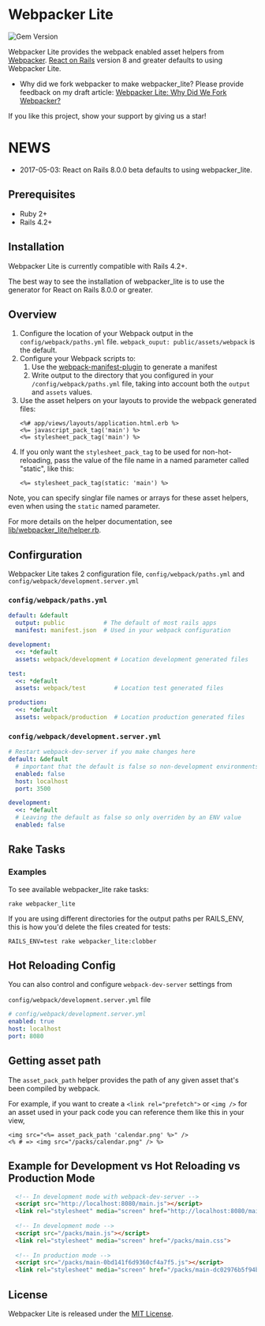 # Webpacker Lite
![Gem Version](https://badge.fury.io/rb/webpacker_lite.svg)

Webpacker Lite provides the webpack enabled asset helpers from [Webpacker](https://github.com/rails/webpacker).
[React on Rails](https://github.com/shakacode/react_on_rails) version 8 and greater defaults to using Webpacker Lite.

* Why did we fork webpacker to make webpacker_lite? Please provide feedback on my draft article: [Webpacker Lite: Why Did  We Fork Webpacker?](https://medium.com/@railsonmaui/webpacker-lite-why-did-we-fork-webpacker-ee3305688d66)

If you like this project, show your support by giving us a star!

# NEWS
 
* 2017-05-03: React on Rails 8.0.0 beta defaults to using webpacker_lite.

## Prerequisites

* Ruby 2+
* Rails 4.2+

## Installation

Webpacker Lite is currently compatible with Rails 4.2+.

The best way to see the installation of webpacker_lite is to use the generator for React on Rails 8.0.0 or greater.

## Overview

1. Configure the location of your Webpack output in the `config/webpack/paths.yml` file.
   `webpack_ouput: public/assets/webpack` is the default.
2. Configure your Webpack scripts to:
   1. Use the [webpack-manifest-plugin](https://www.npmjs.com/package/webpack-manifest-plugin) to generate a manifest
   2. Write output to the directory that you configured in your `/config/webpack/paths.yml` file, taking into account both the `output` and `assets` values.
3. Use the asset helpers on your layouts to provide the webpack generated files:
   ```erb
   <%# app/views/layouts/application.html.erb %>
   <%= javascript_pack_tag('main') %>
   <%= stylesheet_pack_tag('main') %>
   ```
4. If you only want the `stylesheet_pack_tag` to be used for non-hot-reloading, pass the value of the file name in a named parameter called "static", like this:
   ```erb
   <%= stylesheet_pack_tag(static: 'main') %>
   ```

Note, you can specify singlar file names or arrays for these asset helpers, even when using the `static` named parameter.

For more details on the helper documentation, see [lib/webpacker_lite/helper.rb](lib/webpacker_lite/helper.rb).

## Confirguration
Webpacker Lite takes 2 configuration file, `config/webpack/paths.yml` and `config/webpack/development.server.yml`

### `config/webpack/paths.yml`

```yaml
default: &default
  output: public           # The default of most rails apps 
  manifest: manifest.json  # Used in your webpack configuration

development:
  <<: *default
  assets: webpack/development # Location development generated files

test:
  <<: *default
  assets: webpack/test        # Location test generated files

production:
  <<: *default
  assets: webpack/production  # Location production generated files
```


### `config/webpack/development.server.yml`

```yaml
# Restart webpack-dev-server if you make changes here
default: &default  
  # important that the default is false so non-development environments don't use hot reloading
  enabled: false      
  host: localhost
  port: 3500

development:
  <<: *default
  # Leaving the default as false so only overriden by an ENV value
  enabled: false
```

## Rake Tasks

### Examples

To see available webpacker_lite rake tasks:

```
rake webpacker_lite
```

If you are using different directories for the output paths per RAILS_ENV, this is how you'd delete the files created for tests: 
```
RAILS_ENV=test rake webpacker_lite:clobber
```

## Hot Reloading Config   
You can also control and configure `webpack-dev-server` settings from

`config/webpack/development.server.yml` file

```yml
# config/webpack/development.server.yml
enabled: true
host: localhost
port: 8080
```

## Getting asset path

The `asset_pack_path` helper provides the path of any given asset that's been compiled by webpack.

For example, if you want to create a `<link rel="prefetch">` or `<img />`
for an asset used in your pack code you can reference them like this in your view,

```erb
<img src="<%= asset_pack_path 'calendar.png' %>" />
<% # => <img src="/packs/calendar.png" /> %>
```

## Example for Development vs Hot Reloading vs Production Mode
```html
  <!-- In development mode with webpack-dev-server -->
  <script src="http://localhost:8080/main.js"></script>
  <link rel="stylesheet" media="screen" href="http://localhost:8080/main.css">
  
  <!-- In development mode -->
  <script src="/packs/main.js"></script>
  <link rel="stylesheet" media="screen" href="/packs/main.css">
  
  <!-- In production mode -->
  <script src="/packs/main-0bd141f6d9360cf4a7f5.js"></script>
  <link rel="stylesheet" media="screen" href="/packs/main-dc02976b5f94b507e3b6.css">
```

## License
Webpacker Lite is released under the [MIT License](https://opensource.org/licenses/MIT).
